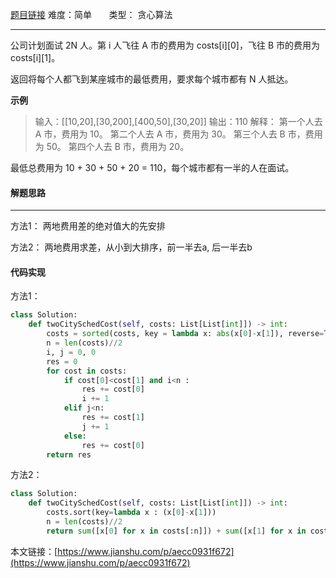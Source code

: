  [题目链接](https://leetcode-cn.com/problems/two-city-scheduling/)
难度：简单         &nbsp;&nbsp;&nbsp;&nbsp;&nbsp;&nbsp;类型：  贪心算法
***
 公司计划面试 2N 人。第 i 人飞往 A 市的费用为 costs[i][0]，飞往 B 市的费用为 costs[i][1]。

返回将每个人都飞到某座城市的最低费用，要求每个城市都有 N 人抵达。

 
**示例**
> 输入：[[10,20],[30,200],[400,50],[30,20]]
输出：110
解释：
第一个人去 A 市，费用为 10。
第二个人去 A 市，费用为 30。
第三个人去 B 市，费用为 50。
第四个人去 B 市，费用为 20。

最低总费用为 10 + 30 + 50 + 20 = 110，每个城市都有一半的人在面试。

 
#### 解题思路
***
 方法1：
两地费用差的绝对值大的先安排

方法2：
两地费用求差，从小到大排序，前一半去a, 后一半去b



#### 代码实现
方法1：
```python
class Solution:
    def twoCitySchedCost(self, costs: List[List[int]]) -> int:
        costs = sorted(costs, key = lambda x: abs(x[0]-x[1]), reverse=True)    
        n = len(costs)//2  
        i, j = 0, 0
        res = 0
        for cost in costs:
            if cost[0]<cost[1] and i<n :
                res += cost[0]
                i += 1
            elif j<n:
                res += cost[1]
                j += 1
            else:
                res += cost[0]
        return res
```

方法2：
```python
class Solution:
    def twoCitySchedCost(self, costs: List[List[int]]) -> int:
        costs.sort(key=lambda x : (x[0]-x[1]))         
        n = len(costs)//2
        return sum([x[0] for x in costs[:n]]) + sum([x[1] for x in costs[n:]])
```

本文链接：[https://www.jianshu.com/p/aecc0931f672](https://www.jianshu.com/p/aecc0931f672)
